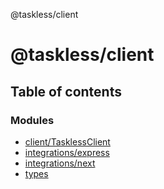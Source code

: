 @taskless/client

# @taskless/client

## Table of contents

### Modules

- [client/TasklessClient](modules/client_TasklessClient.md)
- [integrations/express](modules/integrations_express.md)
- [integrations/next](modules/integrations_next.md)
- [types](modules/types.md)
